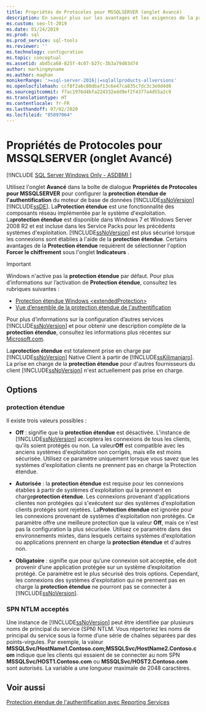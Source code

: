 ```yaml
---
title: Propriétés de Protocoles pour MSSQLSERVER (onglet Avancé)
description: En savoir plus sur les avantages et les exigences de la protection étendue de l’authentification pour le Moteur de base de données SQL Server. Découvrez comment l’activer et la configurer.
ms.custom: seo-lt-2019
ms.date: 01/24/2019
ms.prod: sql
ms.prod_service: sql-tools
ms.reviewer: ''
ms.technology: configuration
ms.topic: conceptual
ms.assetid: abd5ca68-825f-4c07-b27c-3b3a79d03d74
author: markingmyname
ms.author: maghan
monikerRange: '>=sql-server-2016||=sqlallproducts-allversions'
ms.openlocfilehash: ccf8f2a6c80dbaf13c6e47ca835c7dc3c3e0d4d0
ms.sourcegitcommit: f7ac1976d4bfa224332edd9ef2f4377a4d55a2c9
ms.translationtype: HT
ms.contentlocale: fr-FR
ms.lasthandoff: 07/02/2020
ms.locfileid: "85897064"
---
```

# <a name="protocols-for-mssqlserver-properties-advanced-tab"></a>Propriétés de Protocoles pour MSSQLSERVER (onglet Avancé)

[!INCLUDE [SQL Server Windows Only - ASDBMI ](../../includes/applies-to-version/sql-windows-only-asdbmi.md)]

Utilisez l'onglet **Avancé** dans la boîte de dialogue **Propriétés de Protocoles pour MSSQLSERVER** pour configurer la **protection étendue de l'authentification** du moteur de base de données [!INCLUDE[ssNoVersion](../../includes/ssnoversion-md.md)] [!INCLUDE[ssDE](../../includes/ssde-md.md)]. La**Protection étendue** est une fonctionnalité des composants réseau implémentée par le système d'exploitation. La**protection étendue** est disponible dans Windows 7 et Windows Server 2008 R2 et est incluse dans les Service Packs pour les précédents systèmes d'exploitation. [!INCLUDE[ssNoVersion](../../includes/ssnoversion-md.md)] est plus sécurisé lorsque les connexions sont établies à l'aide de la **protection étendue**. Certains avantages de la **Protection étendue** requièrent de sélectionner l'option **Forcer le chiffrement** sous l'onglet **Indicateurs** .

> [!IMPORTANT]  
> Windows n'active pas la **protection étendue** par défaut. Pour plus d’informations sur l’activation de **Protection étendue**, consultez les rubriques suivantes :
> - [Protection étendue Windows \<extendedProtection\>](https://docs.microsoft.com/iis/configuration/system.webserver/security/authentication/windowsauthentication/extendedprotection/)
> - [Vue d’ensemble de la protection étendue de l'authentification](https://docs.microsoft.com/dotnet/framework/wcf/feature-details/extended-protection-for-authentication-overview)

Pour plus d’informations sur la configuration d’autres services [!INCLUDE[ssNoVersion](../../includes/ssnoversion-md.md)] et pour obtenir une description complète de la **protection étendue**, consultez les informations plus récentes sur [Microsoft.com](https://go.microsoft.com/fwlink/?LinkId=177752).

La**protection étendue** est totalement prise en charge par [!INCLUDE[ssNoVersion](../../includes/ssnoversion-md.md)] Native Client à partir de [!INCLUDE[ssKilimanjaro](../../includes/sskilimanjaro-md.md)]. La prise en charge de la **protection étendue** pour d'autres fournisseurs du client [!INCLUDE[ssNoVersion](../../includes/ssnoversion-md.md)] n'est actuellement pas prise en charge.

## <a name="options"></a>Options

### <a name="extended-protection"></a>protection étendue

Il existe trois valeurs possibles :  

- **Off** : signifie que la **protection étendue** est désactivée. L'instance de [!INCLUDE[ssNoVersion](../../includes/ssnoversion-md.md)] acceptera les connexions de tous les clients, qu'ils soient protégés ou non. La valeur**Off** est compatible avec les anciens systèmes d'exploitation non corrigés, mais elle est moins sécurisée. Utilisez ce paramètre uniquement lorsque vous savez que les systèmes d'exploitation clients ne prennent pas en charge la Protection étendue.

- **Autorisée** : la **protection étendue** est requise pour les connexions établies à partir de systèmes d'exploitation qui la prennent en charge**protection étendue**. Les connexions provenant d'applications clientes non protégées qui s'exécutent sur des systèmes d'exploitation clients protégés sont rejetées. La**Protection étendue** est ignorée pour les connexions provenant de systèmes d'exploitation non protégés. Ce paramètre offre une meilleure protection que la valeur **Off**, mais ce n'est pas la configuration la plus sécurisée. Utilisez ce paramètre dans des environnements mixtes, dans lesquels certains systèmes d'exploitation ou applications prennent en charge la **protection étendue** et d'autres non.

- **Obligatoire** : signifie que pour qu’une connexion soit acceptée, elle doit provenir d’une application protégée sur un système d’exploitation protégé. Ce paramètre est le plus sécurisé des trois options. Cependant, les connexions des systèmes d'exploitation qui ne prennent pas en charge la **protection étendue** ne pourront pas se connecter à [!INCLUDE[ssNoVersion](../../includes/ssnoversion-md.md)].

### <a name="accepted-ntlm-spns"></a>SPN NTLM acceptés

Une instance de [!INCLUDE[ssNoVersion](../../includes/ssnoversion-md.md)] peut être identifiée par plusieurs noms de principal du service (SPN) NTLM. Vous répertoriez les noms de principal du service sous la forme d’une série de chaînes séparées par des points-virgules. Par exemple, la valeur **MSSQLSvc/HostName1.Contoso.com;MSSQLSvc/HostName2.Contoso.com** indique que les clients qui essaient de se connecter au nom SPN **MSSQLSvc/HOST1.Contoso.com** ou **MSSQLSvc/HOST2.Contoso.com** sont autorisés. La variable a une longueur maximale de 2048 caractères.

## <a name="see-also"></a>Voir aussi

[Protection étendue de l'authentification avec Reporting Services](../../reporting-services/security/extended-protection-for-authentication-with-reporting-services.md)

